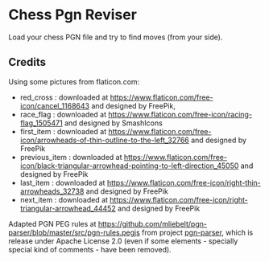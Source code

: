# Chess Pgn Reviser

Load your chess PGN file and try to find moves (from your side).

## Credits

Using some pictures from flaticon.com:
* red_cross : downloaded at https://www.flaticon.com/free-icon/cancel_1168643 and designed by FreePik,
* race_flag : downloaded at https://www.flaticon.com/free-icon/racing-flag_1505471 and designed by SmashIcons
* first_item : downloaded at https://www.flaticon.com/free-icon/arrowheads-of-thin-outline-to-the-left_32766 and designed by FreePik
* previous_item : downloaded at https://www.flaticon.com/free-icon/black-triangular-arrowhead-pointing-to-left-direction_45050 and designed by FreePik
* last_item : downloaded at https://www.flaticon.com/free-icon/right-thin-arrowheads_32738 and designed by FreePik
* next_item : downloaded at https://www.flaticon.com/free-icon/right-triangular-arrowhead_44452 and designed by FreePik

Adapted PGN PEG rules at https://github.com/mliebelt/pgn-parser/blob/master/src/pgn-rules.pegjs from project [pgn-parser](https://github.com/mliebelt/pgn-parser/blob/master/src/pgn-rules.pegjs), which is release under Apache License 2.0 (even if some elements - specially special kind of comments - have been removed).